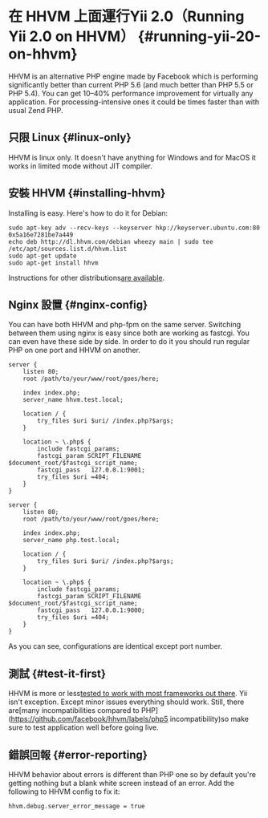 # 在 HHVM 上面運行Yii 2.0（Running Yii 2.0 on HHVM） {#running-yii-20-on-hhvm}

HHVM is an alternative PHP engine made by Facebook which is performing significantly better than current PHP 5.6 \(and much better than PHP 5.5 or PHP 5.4\). You can get 10–40% performance improvement for virtually any application. For processing-intensive ones it could be times faster than with usual Zend PHP.

## 只限 Linux {#linux-only}

HHVM is linux only. It doesn't have anything for Windows and for MacOS it works in limited mode without JIT compiler.

## 安裝 HHVM {#installing-hhvm}

Installing is easy. Here's how to do it for Debian:

```
sudo apt-key adv --recv-keys --keyserver hkp://keyserver.ubuntu.com:80 0x5a16e7281be7a449
echo deb http://dl.hhvm.com/debian wheezy main | sudo tee /etc/apt/sources.list.d/hhvm.list
sudo apt-get update
sudo apt-get install hhvm
```

Instructions for other distributions[are available](https://github.com/facebook/hhvm/wiki/Getting-Started).

## Nginx 設置 {#nginx-config}

You can have both HHVM and php-fpm on the same server. Switching between them using nginx is easy since both are working as fastcgi. You can even have these side by side. In order to do it you should run regular PHP on one port and HHVM on another.

```nginx
server {
    listen 80;
    root /path/to/your/www/root/goes/here;

    index index.php;
    server_name hhvm.test.local;

    location / {
        try_files $uri $uri/ /index.php?$args;
    }

    location ~ \.php$ {
        include fastcgi_params;
        fastcgi_param SCRIPT_FILENAME $document_root/$fastcgi_script_name;
        fastcgi_pass   127.0.0.1:9001;
        try_files $uri =404;
    }
}

server {
    listen 80;
    root /path/to/your/www/root/goes/here;

    index index.php;
    server_name php.test.local;

    location / {
        try_files $uri $uri/ /index.php?$args;
    }

    location ~ \.php$ {
        include fastcgi_params;
        fastcgi_param SCRIPT_FILENAME $document_root/$fastcgi_script_name;
        fastcgi_pass   127.0.0.1:9000;
        try_files $uri =404;
    }
}
```

As you can see, configurations are identical except port number.

## 測試 {#test-it-first}

HHVM is more or less[tested to work with most frameworks out there](http://hhvm.com/frameworks/). Yii isn't exception. Except minor issues everything should work. Still, there are[many incompatibilities compared to PHP](https://github.com/facebook/hhvm/labels/php5 incompatibility)so make sure to test application well before going live.

## 錯誤回報 {#error-reporting}

HHVM behavior about errors is different than PHP one so by default you're getting nothing but a blank white screen instead of an error. Add the following to HHVM config to fix it:

```
hhvm.debug.server_error_message = true
```



